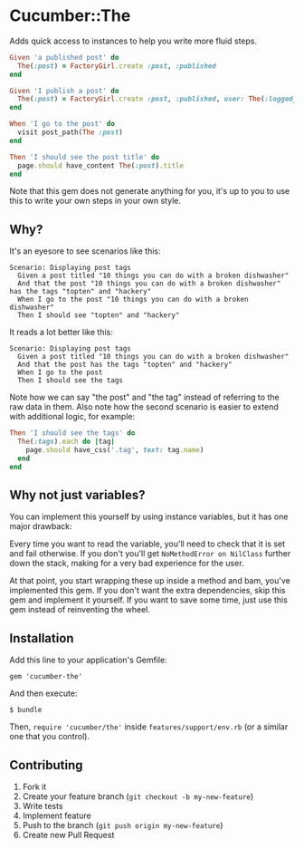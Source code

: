 # Cucumber::The

Adds quick access to instances to help you write more fluid steps.

```ruby
Given 'a published post' do
  The(:post) = FactoryGirl.create :post, :published
end

Given 'I publish a post' do
  The(:post) = FactoryGirl.create :post, :published, user: The(:logged_in_user)
end

When 'I go to the post' do
  visit post_path(The :post)
end

Then 'I should see the post title' do
  page.should have_content The(:post).title
end
```

Note that this gem does not generate anything for you, it's up to you to use this to write your own steps in your own style.

## Why?

It's an eyesore to see scenarios like this:

```gherkin
Scenario: Displaying post tags
  Given a post titled "10 things you can do with a broken dishwasher"
  And that the post "10 things you can do with a broken dishwasher" has the tags "topten" and "hackery"
  When I go to the post "10 things you can do with a broken dishwasher"
  Then I should see "topten" and "hackery"
```

It reads a lot better like this:

```gherkin
Scenario: Displaying post tags
  Given a post titled "10 things you can do with a broken dishwasher"
  And that the post has the tags "topten" and "hackery"
  When I go to the post
  Then I should see the tags
```

Note how we can say "the post" and "the tag" instead of referring to the raw data in them. Also note how the second scenario is easier to extend with additional logic, for example:

```ruby
Then 'I should see the tags' do
  The(:tags).each do |tag|
    page.should have_css('.tag', text: tag.name)
  end
end
```

## Why not just variables?

You can implement this yourself by using instance variables, but it has one major drawback:

Every time you want to read the variable, you'll need to check that it is set and fail otherwise. If you don't you'll get `NoMethodError on NilClass` further down the stack, making for a very bad experience for the user.

At that point, you start wrapping these up inside a method and bam, you've implemented this gem. If you don't want the extra dependencies, skip this gem and implement it yourself. If you want to save some time, just use this gem instead of reinventing the wheel.

## Installation

Add this line to your application's Gemfile:

    gem 'cucumber-the'

And then execute:

    $ bundle

Then, `require 'cucumber/the'` inside `features/support/env.rb` (or a similar one that you control).

## Contributing

1. Fork it
2. Create your feature branch (`git checkout -b my-new-feature`)
3. Write tests
4. Implement feature
5. Push to the branch (`git push origin my-new-feature`)
6. Create new Pull Request
